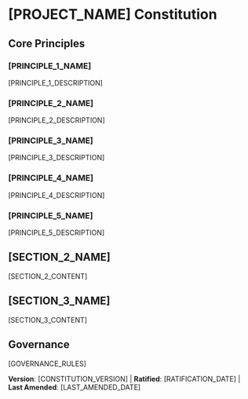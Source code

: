 <!-- CANARY: REQ=REQ-SK-305; FEATURE="ConstitutionTemplate"; ASPECT=Templates; STATUS=IMPL; TEST=test_constitution_template_exists; OWNER=templates; UPDATED=2025-10-15 -->
<!-- CANARY: REQ=REQ-SK-401; FEATURE="LibraryFirstPrinciple"; ASPECT=Constitution; STATUS=IMPL; OWNER=constitution; UPDATED=2025-10-15 -->
<!-- CANARY: REQ=REQ-SK-402; FEATURE="CLIInterfaceMandate"; ASPECT=Constitution; STATUS=IMPL; OWNER=constitution; UPDATED=2025-10-15 -->
<!-- CANARY: REQ=REQ-SK-403; FEATURE="TestFirstImperative"; ASPECT=Constitution; STATUS=IMPL; OWNER=constitution; UPDATED=2025-10-15 -->
<!-- CANARY: REQ=REQ-SK-407; FEATURE="SimplicityGate"; ASPECT=Constitution; STATUS=IMPL; OWNER=constitution; UPDATED=2025-10-15 -->
<!-- CANARY: REQ=REQ-SK-408; FEATURE="AntiAbstractionGate"; ASPECT=Constitution; STATUS=IMPL; OWNER=constitution; UPDATED=2025-10-15 -->
<!-- CANARY: REQ=REQ-SK-409; FEATURE="IntegrationFirstTesting"; ASPECT=Constitution; STATUS=IMPL; OWNER=constitution; UPDATED=2025-10-15 -->

# [PROJECT_NAME] Constitution
<!-- Example: Spec Constitution, TaskFlow Constitution, etc. -->

## Core Principles

### [PRINCIPLE_1_NAME]
<!-- Example: I. Library-First -->
[PRINCIPLE_1_DESCRIPTION]
<!-- Example: Every feature starts as a standalone library; Libraries must be self-contained, independently testable, documented; Clear purpose required - no organizational-only libraries -->

### [PRINCIPLE_2_NAME]
<!-- Example: II. CLI Interface -->
[PRINCIPLE_2_DESCRIPTION]
<!-- Example: Every library exposes functionality via CLI; Text in/out protocol: stdin/args → stdout, errors → stderr; Support JSON + human-readable formats -->

### [PRINCIPLE_3_NAME]
<!-- Example: III. Test-First (NON-NEGOTIABLE) -->
[PRINCIPLE_3_DESCRIPTION]
<!-- Example: TDD mandatory: Tests written → User approved → Tests fail → Then implement; Red-Green-Refactor cycle strictly enforced -->

### [PRINCIPLE_4_NAME]
<!-- Example: IV. Integration Testing -->
[PRINCIPLE_4_DESCRIPTION]
<!-- Example: Focus areas requiring integration tests: New library contract tests, Contract changes, Inter-service communication, Shared schemas -->

### [PRINCIPLE_5_NAME]
<!-- Example: V. Observability, VI. Versioning & Breaking Changes, VII. Simplicity -->
[PRINCIPLE_5_DESCRIPTION]
<!-- Example: Text I/O ensures debuggability; Structured logging required; Or: MAJOR.MINOR.BUILD format; Or: Start simple, YAGNI principles -->

## [SECTION_2_NAME]
<!-- Example: Additional Constraints, Security Requirements, Performance Standards, etc. -->

[SECTION_2_CONTENT]
<!-- Example: Technology stack requirements, compliance standards, deployment policies, etc. -->

## [SECTION_3_NAME]
<!-- Example: Development Workflow, Review Process, Quality Gates, etc. -->

[SECTION_3_CONTENT]
<!-- Example: Code review requirements, testing gates, deployment approval process, etc. -->

## Governance
<!-- Example: Constitution supersedes all other practices; Amendments require documentation, approval, migration plan -->

[GOVERNANCE_RULES]
<!-- Example: All PRs/reviews must verify compliance; Complexity must be justified; Use [GUIDANCE_FILE] for runtime development guidance -->

**Version**: [CONSTITUTION_VERSION] | **Ratified**: [RATIFICATION_DATE] | **Last Amended**: [LAST_AMENDED_DATE]
<!-- Example: Version: 2.1.1 | Ratified: 2025-06-13 | Last Amended: 2025-07-16 -->
